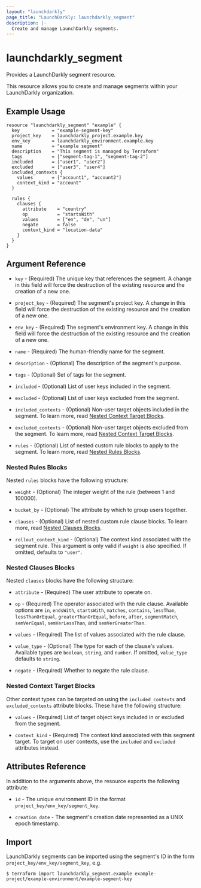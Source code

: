 ```yaml
---
layout: "launchdarkly"
page_title: "LaunchDarkly: launchdarkly_segment"
description: |-
  Create and manage LaunchDarkly segments.
---
```


# launchdarkly_segment

Provides a LaunchDarkly segment resource.

This resource allows you to create and manage segments within your LaunchDarkly organization.

## Example Usage

```hcl
resource "launchdarkly_segment" "example" {
  key            = "example-segment-key"
  project_key    = launchdarkly_project.example.key
  env_key        = launchdarkly_environment.example.key
  name           = "example segment"
  description    = "This segment is managed by Terraform"
  tags           = ["segment-tag-1", "segment-tag-2"]
  included       = ["user1", "user2"]
  excluded       = ["user3", "user4"]
  included_contexts {
    values       = ["account1", "account2"]
    context_kind = "account"
  }

  rules {
    clauses {
      attribute    = "country"
      op           = "startsWith"
      values       = ["en", "de", "un"]
      negate       = false
      context_kind = "location-data"
    }
  }
}
```

## Argument Reference

- `key` - (Required) The unique key that references the segment. A change in this field will force the destruction of the existing resource and the creation of a new one.

- `project_key` - (Required) The segment's project key. A change in this field will force the destruction of the existing resource and the creation of a new one.

- `env_key` - (Required) The segment's environment key. A change in this field will force the destruction of the existing resource and the creation of a new one.

- `name` - (Required) The human-friendly name for the segment.

- `description` - (Optional) The description of the segment's purpose.

- `tags` - (Optional) Set of tags for the segment.

- `included` - (Optional) List of user keys included in the segment.

- `excluded` - (Optional) List of user keys excluded from the segment.

- `included_contexts` - (Optional) Non-user target objects included in the segment. To learn more, read [Nested Context Target Blocks](#nested-context-target-blocks).

- `excluded_contexts` - (Optional) Non-user target objects excluded from the segment. To learn more, read [Nested Context Target Blocks](#nested-context-target-blocks).

- `rules` - (Optional) List of nested custom rule blocks to apply to the segment. To learn more, read [Nested Rules Blocks](#nested-rules-blocks).

### Nested Rules Blocks

Nested `rules` blocks have the following structure:

- `weight` - (Optional) The integer weight of the rule (between 1 and 100000).

- `bucket_by` - (Optional) The attribute by which to group users together.

- `clauses` - (Optional) List of nested custom rule clause blocks. To learn more, read [Nested Clauses Blocks](#nested-clauses-blocks).

- `rollout_context_kind` - (Optional) The context kind associated with the segment rule. This argument is only valid if `weight` is also specified. If omitted, defaults to `"user"`.

### Nested Clauses Blocks

Nested `clauses` blocks have the following structure:

- `attribute` - (Required) The user attribute to operate on.

- `op` - (Required) The operator associated with the rule clause. Available options are `in`, `endsWith`, `startsWith`, `matches`, `contains`, `lessThan`, `lessThanOrEqual`, `greaterThanOrEqual`, `before`, `after`, `segmentMatch`, `semVerEqual`, `semVerLessThan`, and `semVerGreaterThan`.

- `values` - (Required) The list of values associated with the rule clause.

- `value_type` - (Optional) The type for each of the clause's values. Available types are `boolean`, `string`, and `number`. If omitted, `value_type` defaults to `string`.

- `negate` - (Required) Whether to negate the rule clause.

### Nested Context Target Blocks

Other context types can be targeted on using the `included_contexts` and `excluded_contexts` attribute blocks. These have the following structure:

- `values` - (Required) List of target object keys included in or excluded from the segment.

- `context_kind` - (Required) The context kind associated with this segment target. To target on user contexts, use the `included` and `excluded` attributes instead.

## Attributes Reference

In addition to the arguments above, the resource exports the following attribute:

- `id` - The unique environment ID in the format `project_key/env_key/segment_key`.

- `creation_date` - The segment's creation date represented as a UNIX epoch timestamp.

## Import

LaunchDarkly segments can be imported using the segment's ID in the form `project_key/env_key/segment_key`, e.g.

```
$ terraform import launchdarkly_segment.example example-project/example-environment/example-segment-key
```
